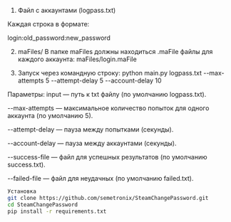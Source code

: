 1) Файл с аккаунтами (logpass.txt)

Каждая строка в формате:

login:old_password:new_password

2) maFiles/
В папке maFiles должны находиться .maFile файлы для каждого аккаунта: maFiles/login.maFile


3) Запуск через командную строку:
python main.py logpass.txt --max-attempts 5 --attempt-delay 5 --account-delay 10

Параметры:
input — путь к txt файлу (по умолчанию logpass.txt). 

--max-attempts — максимальное количество попыток для одного аккаунта (по умолчанию 5).

--attempt-delay — пауза между попытками (секунды).

--account-delay — пауза между аккаунтами (секунды).

--success-file — файл для успешных результатов (по умолчанию success.txt).

--failed-file — файл для неудачных (по умолчанию failed.txt).


```bash
Установка
git clone https://github.com/semetronix/SteamChangePassword.git
cd SteamChangePassword
pip install -r requirements.txt